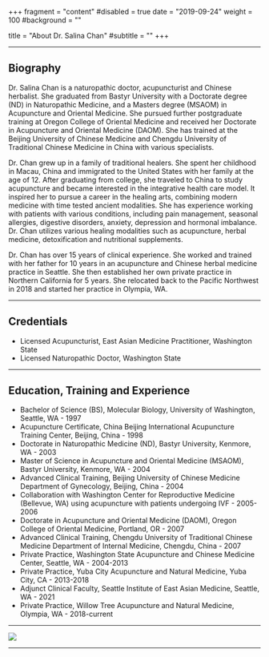 +++
fragment = "content"
#disabled = true
date = "2019-09-24"
weight = 100
#background = ""

title = "About Dr. Salina Chan"
#subtitle = ""
+++

---

## Biography
Dr. Salina Chan is a naturopathic doctor, acupuncturist and Chinese herbalist. She graduated from Bastyr University with a Doctorate degree (ND) in Naturopathic Medicine, and a Masters degree (MSAOM) in Acupuncture and Oriental Medicine. She pursued further postgraduate training at Oregon College of Oriental Medicine and received her Doctorate in Acupuncture and Oriental Medicine (DAOM). She has trained at the Beijing University of Chinese Medicine and Chengdu University of Traditional Chinese Medicine in China with various specialists.

Dr. Chan grew up in a family of traditional healers. She spent her childhood in Macau, China and immigrated to the United States with her family at the age of 12. After graduating from college, she traveled to China to study acupuncture and became interested in the integrative health care model. It inspired her to pursue a career in the healing arts, combining modern medicine with time tested ancient modalities. She has experience working with patients with various conditions, including pain management, seasonal allergies, digestive disorders, anxiety, depression and hormonal imbalance. Dr. Chan utilizes various healing modalities such as acupuncture, herbal medicine, detoxification and nutritional supplements.

Dr. Chan has over 15 years of clinical experience. She worked and trained with her father for 10 years in an acupuncture and Chinese herbal medicine practice in Seattle. She then established her own private practice in Northern California for 5 years. She relocated back to the Pacific Northwest in 2018 and started her practice in Olympia, WA.

---

## Credentials

* Licensed Acupuncturist, East Asian Medicine Practitioner, Washington State
* Licensed Naturopathic Doctor, Washington State

---

## Education, Training and Experience

* Bachelor of Science (BS), Molecular Biology, University of Washington, Seattle, WA - 1997
* Acupuncture Certificate, China Beijing International Acupuncture Training Center, Beijing, China - 1998
* Doctorate in Naturopathic Medicine (ND), Bastyr University, Kenmore, WA - 2003
* Master of Science in Acupuncture and Oriental Medicine (MSAOM), Bastyr University, Kenmore, WA - 2004
* Advanced Clinical Training, Beijing University of Chinese Medicine Department of Gynecology, Beijing, China - 2004
* Collaboration with Washington Center for Reproductive Medicine (Bellevue, WA) using acupuncture with patients undergoing IVF - 2005-2006
* Doctorate in Acupuncture and Oriental Medicine (DAOM), Oregon College of Oriental Medicine, Portland, OR - 2007
* Advanced Clinical Training, Chengdu University of Traditional Chinese Medicine Department of Internal Medicine, Chengdu, China - 2007
* Private Practice, Washington State Acupuncture and Chinese Medicine Center, Seattle, WA - 2004-2013
* Private Practice, Yuba City Acupuncture and Natural Medicine, Yuba City, CA - 2013-2018
* Adjunct Clinical Faculty, Seattle Institute of East Asian Medicine, Seattle, WA - 2021
* Private Practice, Willow Tree Acupuncture and Natural Medicine, Olympia, WA - 2018-current

---

<img src="/images/drchan.jpg" class="rounded mx-auto d-block" style="max-width: 50%;" />

---
